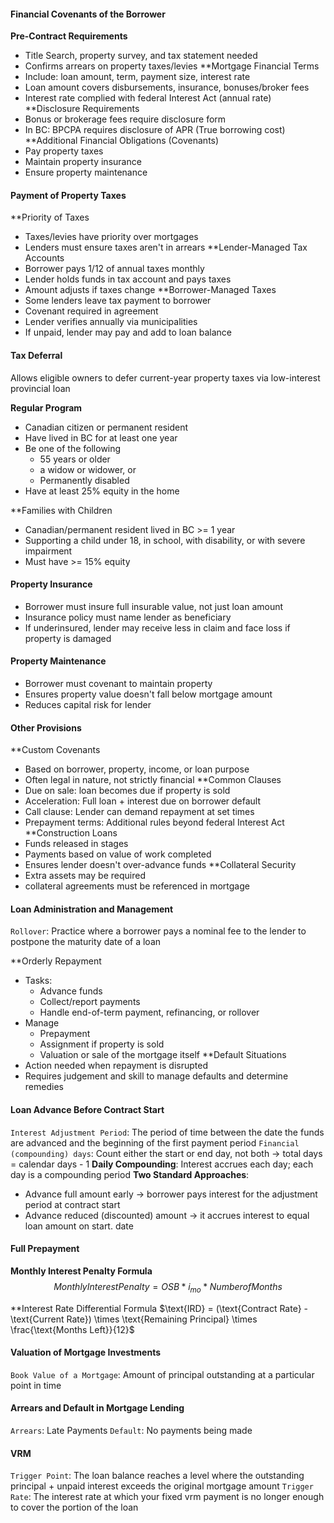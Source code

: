#### Financial Covenants of the Borrower
**Pre-Contract Requirements**
* Title Search, property survey, and tax statement needed
* Confirms arrears on property taxes/levies
**Mortgage Financial Terms
* Include: loan amount, term, payment size, interest rate
* Loan amount covers disbursements, insurance, bonuses/broker fees
* Interest rate complied with federal Interest Act (annual rate)
**Disclosure Requirements
* Bonus or brokerage fees require disclosure form
* In BC: BPCPA requires disclosure of APR (True borrowing cost)
**Additional Financial Obligations (Covenants)
* Pay property taxes
* Maintain property insurance
* Ensure property maintenance

#### Payment of Property Taxes
**Priority of Taxes
* Taxes/levies have priority over mortgages
* Lenders must ensure taxes aren't in arrears
**Lender-Managed Tax Accounts
* Borrower pays 1/12 of annual taxes monthly
* Lender holds funds in tax account and pays taxes
* Amount adjusts if taxes change
**Borrower-Managed Taxes
* Some lenders leave tax payment to borrower
* Covenant required in agreement
* Lender verifies annually via municipalities
* If unpaid, lender may pay and add to loan balance

#### Tax Deferral
Allows eligible owners to defer current-year property taxes via low-interest provincial loan

**Regular Program**
* Canadian citizen or permanent resident
* Have lived in BC for at least one year
* Be one of the following
	* 55 years or older
	* a widow or widower, or
	* Permanently disabled
* Have at least 25% equity in the home

**Families with Children
* Canadian/permanent resident lived in BC >= 1 year
* Supporting a child under 18, in school, with disability, or with severe impairment
* Must have >= 15% equity

#### Property Insurance
* Borrower must insure full insurable value, not just loan amount
* Insurance policy must name lender as beneficiary
* If underinsured, lender may receive less in claim and face loss if property is damaged

#### Property Maintenance
* Borrower must covenant to maintain property
* Ensures property value doesn't fall below mortgage amount
* Reduces capital risk for lender

#### Other Provisions
**Custom Covenants
* Based on borrower, property, income, or loan purpose
* Often legal in nature, not strictly financial
**Common Clauses
* Due on sale: loan becomes due if property is sold
* Acceleration: Full loan + interest due on borrower default
* Call clause: Lender can demand repayment at set times
* Prepayment terms: Additional rules beyond federal Interest Act
**Construction Loans
* Funds released in stages
* Payments based on value of work completed
* Ensures lender doesn't over-advance funds
**Collateral Security
* Extra assets may be required
* collateral agreements must be referenced in mortgage

#### Loan Administration and Management
`Rollover`: Practice where a borrower pays a nominal fee to the lender to postpone the maturity date of a loan

**Orderly Repayment
* Tasks:
	* Advance funds
	* Collect/report payments
	* Handle end-of-term payment, refinancing, or rollover
* Manage
	* Prepayment
	* Assignment if property is sold
	* Valuation or sale of the mortgage itself
**Default Situations
* Action needed when repayment is disrupted
* Requires judgement and skill to manage defaults and determine remedies
#### Loan Advance Before Contract Start
`Interest Adjustment Period`: The period of time between the date the funds are advanced and the beginning of the first payment period
`Financial (compounding) days`: Count either the start or end day, not both -> total days = calendar days - 1
**Daily Compounding**: Interest accrues each day; each day is a compounding period
**Two Standard Approaches**:
* Advance full amount early -> borrower pays interest for the adjustment period at contract start
* Advance reduced (discounted) amount -> it accrues interest to equal loan amount on start. date

#### Full Prepayment
**Monthly Interest Penalty Formula**
$$Monthly Interest Penalty = OSB * i_{mo} * Number of Months$$

**Interest Rate Differential Formula
$\text{IRD} = (\text{Contract Rate} - \text{Current Rate}) \times \text{Remaining Principal} \times \frac{\text{Months Left}}{12}$

#### Valuation of Mortgage Investments
`Book Value of a Mortgage`: Amount of principal outstanding at a particular point in time

#### Arrears and Default in Mortgage Lending
`Arrears`: Late Payments
`Default`: No payments being made

#### VRM
`Trigger Point`: The loan balance reaches a level where the outstanding principal + unpaid interest exceeds the original mortgage amount
`Trigger Rate`: The interest rate at which your fixed vrm payment is no longer enough to cover the portion of the loan